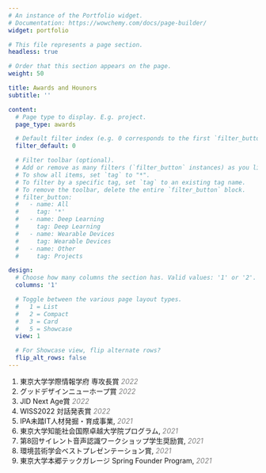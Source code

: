 ```yaml
---
# An instance of the Portfolio widget.
# Documentation: https://wowchemy.com/docs/page-builder/
widget: portfolio

# This file represents a page section.
headless: true

# Order that this section appears on the page.
weight: 50

title: Awards and Hounors
subtitle: ''

content:
  # Page type to display. E.g. project.
  page_type: awards

  # Default filter index (e.g. 0 corresponds to the first `filter_button` instance below).
  filter_default: 0

  # Filter toolbar (optional).
  # Add or remove as many filters (`filter_button` instances) as you like.
  # To show all items, set `tag` to "*".
  # To filter by a specific tag, set `tag` to an existing tag name.
  # To remove the toolbar, delete the entire `filter_button` block.
  # filter_button:
  #   - name: All
  #     tag: '*'
  #   - name: Deep Learning
  #     tag: Deep Learning
  #   - name: Wearable Devices
  #     tag: Wearable Devices
  #   - name: Other
  #     tag: Projects

design:
  # Choose how many columns the section has. Valid values: '1' or '2'.
  columns: '1'

  # Toggle between the various page layout types.
  #   1 = List
  #   2 = Compact
  #   3 = Card
  #   5 = Showcase
  view: 1

  # For Showcase view, flip alternate rows?
  flip_alt_rows: false
---
```


1. 東京大学学際情報学府 専攻長賞 <span style="color: gray;">*2022*</span>
2. グッドデザインニューホープ賞 <span style="color: gray;">*2022*</span>
3. JID Next Age賞 <span style="color: gray;">*2022*</span>
4. WISS2022 対話発表賞 <span style="color: gray;">*2022*</span>
5. IPA未踏IT人材発掘・育成事業, <span style="color: gray;">*2021*</span>
6. 東京大学知能社会国際卓越大学院プログラム, <span style="color: gray;">*2021*</span>
7. 第8回サイレント音声認識ワークショップ学生奨励賞, <span style="color: gray;">*2021*</span>
8. 環境芸術学会ベストプレゼンテーション賞, <span style="color: gray;">*2021*</span>
9. 東京大学本郷テックガレージ Spring Founder Program, <span style="color: gray;">*2021*</span>
